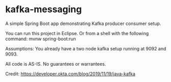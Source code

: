 # kafka-messaging
A simple Spring Boot app demonstrating Kafka producer consumer setup. 

You can run this project in Eclipse. Or from a shell with the following command:
mvnw spring-boot:run

Assumptions:
You already have a two node kafka setup running at 9092 and 9093.

All code is AS-IS. No guarantees or warrantees.

Credit:
https://developer.okta.com/blog/2019/11/19/java-kafka

